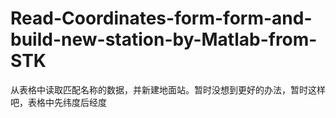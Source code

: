 # Read-Coordinates-form-form-and-build-new-station-by-Matlab-from-STK
从表格中读取匹配名称的数据，并新建地面站。暂时没想到更好的办法，暂时这样吧，表格中先纬度后经度
